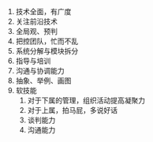 1. 技术全面，有广度
2. 关注前沿技术
3. 全局观、预判 
4. 把控团队，忙而不乱
5. 系统分解与模块拆分
6. 指导与培训
7. 沟通与协调能力
8. 抽象、举例、画图
9. 软技能
	1. 对于下属的管理，组织活动提高凝聚力
	2. 对于上属，拍马屁，多说好话
	3. 谈判能力
	4. 沟通能力